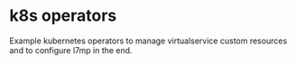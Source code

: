 # k8s operators

Example kubernetes operators to manage virtualservice custom
resources and to configure l7mp in the end.
